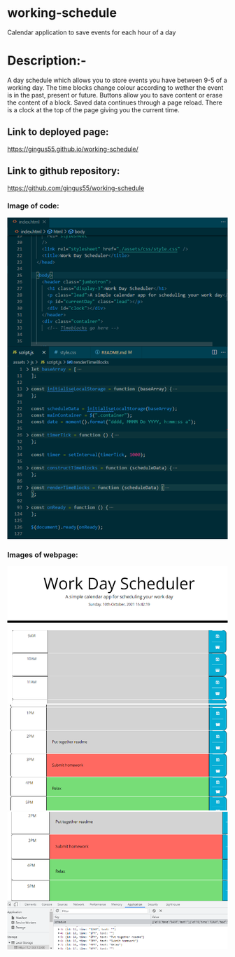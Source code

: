 # working-schedule
Calendar application to save events for each hour of a day

<h1>Description:-</h1>
A day schedule which allows you to store events you have between 9-5 of a working day. The time blocks change colour according to wether the event is in the past, present or future. Buttons allow you to save content or erase the content of a block. Saved data continues through a page reload. There is a clock at the top of the page giving you the current time. 

<h2>Link to deployed page:</h2>

https://gingus55.github.io/working-schedule/

<h2>Link to github repository:</h2>

https://github.com/gingus55/working-schedule

<h3>Image of code:</h3>
<img src=".\assets\images\code.png"  />

<h3>Images of webpage:</h3>
<img src=".\assets\images\workingclock.png"/>
<img src=".\assets\images\blockscolourwithtime.png"/>
<img src=".\assets\images\localstoragerecordscontent.png"/>
